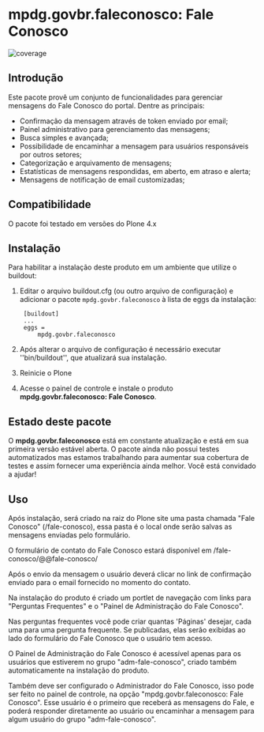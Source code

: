 mpdg.govbr.faleconosco: Fale Conosco
====================================

![coverage](https://gitlab.com/gitlab-org/gitlab-ce/badges/master/coverage.svg?job=coverage)

Introdução
-----------

Este pacote provê um conjunto de funcionalidades para gerenciar mensagens do Fale Conosco do portal. Dentre as principais:

- Confirmação da mensagem através de token enviado por email;
- Painel administrativo para gerenciamento das mensagens;
- Busca simples e avançada;
- Possibilidade de encaminhar a mensagem para usuários responsáveis por outros setores;
- Categorização e arquivamento de mensagens;
- Estatísticas de mensagens respondidas, em aberto, em atraso e alerta;
- Mensagens de notificação de email customizadas;

Compatibilidade
---------------

O pacote foi testado em versões do Plone 4.x

Instalação
------------

Para habilitar a instalação deste produto em um ambiente que utilize o
buildout:

1. Editar o arquivo buildout.cfg (ou outro arquivo de configuração) e
   adicionar o pacote `mpdg.govbr.faleconosco` à lista de eggs da instalação:

        [buildout]
        ...
        eggs =
            mpdg.govbr.faleconosco

2. Após alterar o arquivo de configuração é necessário executar
   ''bin/buildout'', que atualizará sua instalação.

3. Reinicie o Plone

4. Acesse o painel de controle e instale o produto
**mpdg.govbr.faleconosco: Fale Conosco**.

Estado deste pacote
---------------------

O **mpdg.govbr.faleconosco** está em constante atualização e está em sua primeira versão estável aberta. O pacote ainda não possui testes automatizados mas estamos trabalhando para aumentar sua cobertura de testes e assim fornecer uma experiência ainda melhor. Você está convidado a ajudar!

Uso
---

Após instalação, será criado na raiz do Plone site uma pasta chamada "Fale Conosco" (/fale-conosco), essa pasta é o local onde serão salvas as mensagens enviadas pelo formulário.

O formulário de contato do Fale Conosco estará disponível em /fale-conosco/@@fale-conosco/

Após o envio da mensagem o usuário deverá clicar no link de confirmação enviado para o email fornecido no momento do contato.

Na instalação do produto é criado um portlet de navegação com links para "Perguntas Frequentes" e o "Painel de Administração do Fale Conosco".

Nas perguntas frequentes você pode criar quantas 'Páginas' desejar, cada uma para uma pergunta frequente. Se publicadas, elas serão exibidas ao lado do formulário do Fale Conosco que o usuário tem acesso.

O Painel de Administração do Fale Conosco é acessível apenas para os usuários que estiverem no grupo "adm-fale-conosco", criado também automaticamente na instalação do produto.

Também deve ser configurado o Administrador do Fale Conosco, isso pode ser feito no painel de controle, na opção "mpdg.govbr.faleconosco: Fale Conosco". Esse usuário é o primeiro que receberá as mensagens do Fale, e poderá responder diretamente ao usuário ou encaminhar a mensagem para algum usuário do grupo "adm-fale-conosco".
